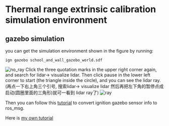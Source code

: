 # Thermal range extrinsic calibration simulation environment

## gazebo simulation

you can get the simulation environment shown in the figure by running:

```ign gazebo school_and_wall_gazebo_world.sdf ```

![no_ray](https://github.com/allenthreee/thermal_extrinsic/blob/main/gazebo_simulation/extrinsic.png)
Click the three quotation marks in the upper right corner again, and search for lidar-> visualize lidar.
Then click pause in the lower left corner to start (the triangle inside the circle), and you can see the lidar ray.(再点一下右上角三个引号, 搜索lidar-> visualize lidar
然后再把左下角的暂停点成启动(圆圈里面的三角形)就可一看到 lidar ray了)
![ray](https://github.com/allenthreee/thermal_extrinsic/blob/main/gazebo_simulation/extrinsic2.png)

Then you can follow this [tutorial](https://gazebosim.org/docs/citadel/ros_integration) to convert ignition gazebo sensor info to ros_msg.

Here is [my own tutorial](https://zhuanlan.zhihu.com/p/657387526)

